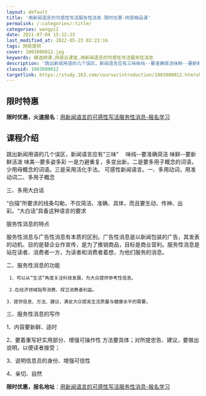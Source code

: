 ```yaml
---
layout: default
title: '用新闻语言的可感性写活服务性消息-限时优惠-网易精品课'
permalink: /:categories/:title/
categories: wangyi2
date: 2021-07-04 15:12:23
last_modified_at: 2022-05-23 02:22:16
tags: 网易提供
cover: 1003800012.jpg
keywords: 精选网课,网易云课堂,用新闻语言的可感性写活服务性消息
description: '跳出新闻用语的几个误区，新闻语言应有三味味纯--要准确简洁味鲜--要新鲜活泼味美--要多姿多彩一是力避重复，多变出新。二'
classid: 1003800012
targetlink: https://study.163.com/course/introduction/1003800012.htm?share=1&shareId=1025206652&utm_campaign=share&utm_medium=iphoneShare&utm_source=&utm_u=1025206652
---
```


## 限时特惠

**限时优惠，火速报名**：[用新闻语言的可感性写活服务性消息-报名学习](https://study.163.com/course/introduction/1003800012.htm?share=1&shareId=1025206652&utm_campaign=share&utm_medium=iphoneShare&utm_source=&utm_u=1025206652)

## 课程介绍

跳出新闻用语的几个误区，新闻语言应有"三味" 　味纯--要准确简洁  味鲜--要新鲜活泼    味美--要多姿多彩    一是力避重复，多变出新。二是要多用子概念的词语，少用母概念的词语。三是采用活化手法。 可感性新闻语言。一、多用动词，用准动词二、多用子概念

 三、多用大白话

   “白描”所要求的线条勾勒，不仅简洁、准确、具体，而且要生动、传神、出彩。“大白话”具备这种语言的要求



服务性消息的特点

服务性消息与广告性消息有本质的区别。广告性消息是以新闻包装的广告，其发表的动机、目的是替企业作宣传，是为了推销商品，目标是商业营利。服务性消息是站在读者、消费者一方，为读者和消费者着想，为他们服务的消息。

二、服务性消息的功能

     1．可以从“生活”角度关注科技发展，为大众提供参考性信息。

     2.在经济领域指导消费、捍卫消费者利益。

    3．提供信息、方法、建议，满足大众提高生活质量与健康水平的需要。 

三、服务性消息的写作 

1、内容要新鲜、适时

2、要着重写好实用部分、增强可操作性   方法要具体；对所提忠告、建议，要做出说明，以便读者接受； 

3、说明信息员的身份、增强可信性 

4、亲切、自然

**限时优惠，报名地址**：[用新闻语言的可感性写活服务性消息-报名学习](https://study.163.com/course/introduction/1003800012.htm?share=1&shareId=1025206652&utm_campaign=share&utm_medium=iphoneShare&utm_source=&utm_u=1025206652)

